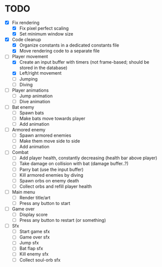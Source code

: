 # TODO

- [X] Fix rendering
  - [X] Fix pixel perfect scaling
  - [X] Set minimum window size
- [X] Code cleanup
  - [X] Organize constants in a dedicated constants file
  - [X] Move rendering code to a separate file
- [ ] Player movement
  - [X] Create an input buffer with timers (not frame-based; should be stored in the database)
  - [X] Left/right movement
  - [ ] Jumping
  - [ ] Diving
- [ ] Player animations
  - [ ] Jump animation
  - [ ] Dive animation
- [ ] Bat enemy
  - [ ] Spawn bats
  - [ ] Make bats move towards player
  - [ ] Add animation
- [ ] Armored enemy
  - [ ] Spawn armored enemies
  - [ ] Make them move side to side
  - [ ] Add animation
- [ ] Combat
  - [ ] Add player health, constantly decreasing (health bar above player)
  - [ ] Take damage on collision with bat (damage buffer..?)
  - [ ] Parry bat (use the input buffer)
  - [ ] Kill armored enemies by diving
  - [ ] Spawn orbs on enemy death
  - [ ] Collect orbs and refill player health
- [ ] Main menu
  - [ ] Render title/art
  - [ ] Press any button to start
- [ ] Game over
  - [ ] Display score
  - [ ] Press any button to restart (or something)
- [ ] Sfx
  - [ ] Start game sfx
  - [ ] Game over sfx
  - [ ] Jump sfx
  - [ ] Bat flap sfx
  - [ ] Kill enemy sfx
  - [ ] Collect soul-orb sfx